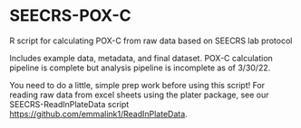 # SEECRS-POX-C
R script for calculating POX-C from raw data based on SEECRS lab protocol

Includes example data, metadata, and final dataset. POX-C calculation pipeline is complete but analysis pipeline is incomplete as of 3/30/22. 

You need to do a little, simple prep work before using this script! For reading raw data from excel sheets using the plater package, see our SEECRS-ReadInPlateData script https://github.com/emmalink1/ReadInPlateData. 
